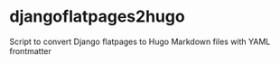 # djangoflatpages2hugo
Script to convert Django flatpages to Hugo Markdown files with YAML frontmatter
